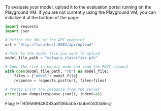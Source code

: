 To evaluate your model, upload it to the evaluation portal running on the Playground VM. If you are not currently using the Playground VM, you can initialize it at the bottom of the page.
```python
import requests
import json

# Define the URL of the API endpoint
url = "http://localhost:8002/api/upload"

# Path to the model file you want to upload
model_file_path = "malware_classifier.pth"

# Open the file in binary mode and send the POST request
with open(model_file_path, "rb") as model_file:
    files = {"model": model_file}
    response = requests.post(url, files=files)

# Pretty print the response from the server
print(json.dumps(response.json(), indent=4))
```

Flag: HTB{9569648083a8106ba057bbbe2d00d8ec}